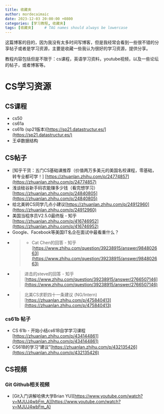 ```yaml
---
title: 收藏夹
author: mordecaimaic
date: 2023-12-03 20:00:00 +0800
categories: [学习教程, 收藏夹]
tags: [收藏夹]     # TAG names should always be lowercase
---
```

这篇博客的目的，因为我没有太多时间写博客，但是我经常会看到一些很不错的分享帖子或者是学习资源，主要是收藏一些我认为很好的学习资源，提供分享。

教程内容包括但是不限于：cs课程，英语学习资料，youtube视频，以及一些论坛的帖子，或者博客等。

# CS学习资源

## CS课程
- cs50
- cs61a
- cs61b (sp21版本)[https://sp21.datastructur.es/](https://sp21.datastructur.es/)
- 王卓数据结构

## CS帖子

- [知乎干货：五门CS基础课推荐（价值两万多美元的美国名校课程，零基础，转专业都可学！] [https://zhuanlan.zhihu.com/p/24774857](https://zhuanlan.zhihu.com/p/24774857)
- 浅谈硅谷新手码农能赚多少钱（看完想学习）[https://zhuanlan.zhihu.com/p/24840805](https://zhuanlan.zhihu.com/p/24840805)
- 给北美转CS同学几点小建议[https://zhuanlan.zhihu.com/p/24912960](https://zhuanlan.zhihu.com/p/24912960)
- 美国当程序员V2.5.0最终版 - 知乎[https://zhuanlan.zhihu.com/p/416746952](https://zhuanlan.zhihu.com/p/416746952)
- Google、Facebook等美国IT名企在面试中最看重什么？
- > - Cat Chen的回答 - 知乎
[https://www.zhihu.com/question/39238915/answer/984802663](https://www.zhihu.com/question/39238915/answer/984802663)
- > 进击的steve的回答 - 知乎 
  [https://www.zhihu.com/question/39238915/answer/2766507146](https://www.zhihu.com/question/39238915/answer/2766507146)
- > 北美CS求职四十一条建议 (NG/Intern)[https://zhuanlan.zhihu.com/p/475840413](https://zhuanlan.zhihu.com/p/475840413)


### cs61b 帖子
- CS 61b - 开始小结cs61B自学学习课程
[https://zhuanlan.zhihu.com/p/434144861](https://zhuanlan.zhihu.com/p/434144861)
- CS61B的学习“建议”[https://zhuanlan.zhihu.com/p/432135426](https://zhuanlan.zhihu.com/p/432135426)


## CS视频

### Git Github相关视频
- [Git入门讲解哈佛大学Brian YU][https://www.youtube.com/watch?v=MJUJ4wbFm_A](https://www.youtube.com/watch?v=MJUJ4wbFm_A)

###
